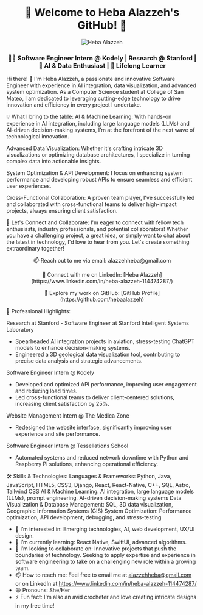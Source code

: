 <div align="center">
  <h1>🚀 Welcome to Heba Alazzeh's GitHub! 🌟</h1>
</div>
<p align="center">
  <img src="https://img.shields.io/badge/-Research%20at%20Stanford%20%7C%20Software%20Engineer%20Intern%20%40%20Kodely%20%7C%20AI%20Integration%20%7C%20Data%20Visualization-blue?style=for-the-badge" alt="Heba Alazzeh">
</p>
<div align="center">
  <h3>👩‍💻 Software Engineer Intern @ Kodely | Research @ Stanford | 🎨 AI & Data Enthusiast | 🌱 Lifelong Learner</h3>
</div>
Hi there! 👋
I'm Heba Alazzeh, a passionate and innovative Software Engineer with experience in AI integration, data visualization, and advanced system optimization. As a Computer Science student at College of San Mateo, I am dedicated to leveraging cutting-edge technology to drive innovation and efficiency in every project I undertake.

💡 What I bring to the table:
AI & Machine Learning: With hands-on experience in AI integration, including large language models (LLMs) and AI-driven decision-making systems, I’m at the forefront of the next wave of technological innovation.

Advanced Data Visualization: Whether it's crafting intricate 3D visualizations or optimizing database architectures, I specialize in turning complex data into actionable insights.

System Optimization & API Development: I focus on enhancing system performance and developing robust APIs to ensure seamless and efficient user experiences.

Cross-Functional Collaboration: A proven team player, I've successfully led and collaborated with cross-functional teams to deliver high-impact projects, always ensuring client satisfaction.

🌟 Let's Connect and Collaborate:
I'm eager to connect with fellow tech enthusiasts, industry professionals, and potential collaborators! Whether you have a challenging project, a great idea, or simply want to chat about the latest in technology, I'd love to hear from you. Let's create something extraordinary together!

<div align="center">
  <p>📫 Reach out to me via email: alazzehheba@gmail.com</p>
  <p>🔗 Connect with me on LinkedIn: [Heba Alazzeh](https://www.linkedin.com/in/heba-alazzeh-114474287/)</p>
  <p>💼 Explore my work on GitHub: [GitHub Profile](https://github.com/hebaalazzeh)</p>
</div>
📌 Professional Highlights:

Research at Stanford - Software Engineer at Stanford Intelligent Systems Laboratory

- Spearheaded AI integration projects in aviation, stress-testing ChatGPT models to enhance decision-making systems.
- Engineered a 3D geological data visualization tool, contributing to precise data analysis and strategic advancements.


Software Engineer Intern @ Kodely

- Developed and optimized API performance, improving user engagement and reducing load times.
- Led cross-functional teams to deliver client-centered solutions, increasing client satisfaction by 25%.

Website Management Intern @ The Medica Zone

- Redesigned the website interface, significantly improving user experience and site performance.

Software Engineer Intern @ Tessellations School
- Automated systems and reduced network downtime with Python and Raspberry Pi solutions, enhancing operational efficiency.

  
🛠 Skills & Technologies:
Languages & Frameworks: Python, Java, JavaScript, HTML5, CSS3, Django, React, React-Native, C++, SQL, Astro, Tailwind CSS
AI & Machine Learning: AI integration, large language models (LLMs), prompt engineering, AI-driven decision-making systems
Data Visualization & Database Management: SQL, 3D data visualization, Geographic Information Systems (GIS)
System Optimization: Performance optimization, API development, debugging, and stress-testing

- 👀 I’m interested in: Emerging technologies, AI, web development, UX/UI design.
- 🌱 I’m currently learning: React Native, SwiftUI, advanced algorithms.
- 💞️ I’m looking to collaborate on: Innovative projects that push the boundaries of technology. Seeking to apply expertise and experience in software engineering to take on a challenging new role within a growing team.
- 📫 How to reach me: Feel free to email me at alazzehheba@gmail.com or on LinkedIn at https://www.linkedin.com/in/heba-alazzeh-114474287/
- 😄 Pronouns: She/Her
- ⚡ Fun fact: I'm also an avid crocheter and love creating intricate designs in my free time!
